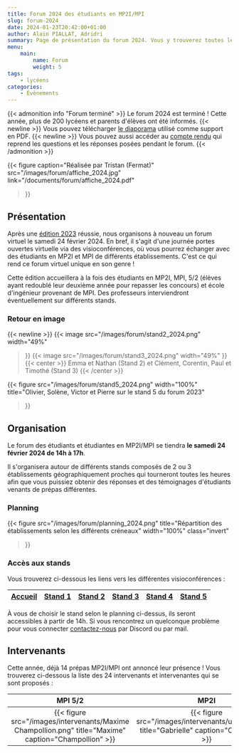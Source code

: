 ```yaml
---
title: Forum 2024 des étudiants en MP2I/MPI
slug: forum-2024
date: 2024-01-23T20:42:00+01:00
author: Alain PIALLAT, Adridri
summary: Page de présentation du forum 2024. Vous y trouverez toutes les informations concernant le forum de la filière MPI-MP2I, édition 2024.
menu:
    main:
        name: Forum
        weight: 5
tags:
    - lycéens
categories:
    - Évènements
---
```


{{< admonition info "Forum terminé" >}}
Le forum 2024 est terminé ! Cette année, plus de 200 lycéens et parents d'élèves ont été informés. {{< newline >}}
Vous pouvez télécharger [le diaporama](/documents/forum/diaporama_2024.pdf) utilisé comme support en PDF. {{< newline >}}
Vous pouvez aussi accéder au [compte rendu](https://docs.google.com/document/d/1sIXTFi1K0iQ9RcFgbOSIiSMHrXZmme1FRn_3LI3aCWw/edit?usp=sharing) qui reprend les questions et les réponses posées pendant le forum.
{{< /admonition >}}

{{< figure
    caption="Réalisée par Tristan (Fermat)"
    src="/images/forum/affiche_2024.jpg"
    link="/documents/forum/affiche_2024.pdf"
>}}

## Présentation

Après une [édition 2023](/posts/forum-2023/) réussie, nous organisons à nouveau un forum virtuel le samedi 24 février 2024.
En bref, il s'agit d'une journée portes ouvertes virtuelle via des visioconférences, où vous pourrez échanger avec des étudiants en MP2I et MPI de différents établissements. C'est ce qui rend ce forum virtuel unique en son genre !

Cette édition accueillera à la fois des étudiants en MP2I, MPI, 5/2 (élèves ayant redoublé leur deuxième année pour repasser les concours) et école d'ingénieur provenant de MPI. Des professeurs interviendront éventuellement sur différents stands.

### Retour en image

{{< newline >}}
{{< image
    src="/images/forum/stand2_2024.png"
    width="49%"
>}}
{{< image
    src="/images/forum/stand3_2024.png"
    width="49%"
>}}
{{< center >}}
Emma et Nathan (Stand 2) et Clément, Corentin, Paul et Timothé (Stand 3)
{{< /center >}}

{{< figure
    src="/images/forum/stand5_2024.png"
    width="100%"
    title="Olivier, Solène, Victor et Pierre sur le stand 5 du forum 2023"
>}}

## Organisation

Le forum des étudiants et étudiantes en MP2I/MPI se tiendra **le samedi 24 février 2024 de 14h à 17h**.

Il s'organisera autour de différents stands composés de 2 ou 3 établissements géographiquement proches qui tourneront toutes les heures afin que vous puissiez obtenir des réponses et des témoignages d'étudiants venants de prépas différentes.

### Planning

{{< figure
    src="/images/forum/planning_2024.png"
    title="Répartition des établissements selon les différents créneaux"
    width="100%"
    class="invert"
>}}

### Accès aux stands

Vous trouverez ci-dessous les liens vers les différentes visioconférences :

| [Accueil][Accueil] | [Stand 1][Stand1] | [Stand 2][Stand2] | [Stand 3][Stand3] | [Stand 4][Stand4] | [Stand 5][Stand5] |
| ------------------ | ----------------- | ----------------- | ----------------- | ----------------- | ----------------- |

[Accueil]: <https://visio-agents.education.fr/meeting/signin/303212/creator/96179/hash/0d589c5c42406ba1d47945947cedf1a30ab2f5ef> "Accueil"

[Stand1]: <https://visio-agents.education.fr/meeting/signin/303213/creator/96179/hash/573bd8c0e355964a0d4471744bb40ef6ffae4596> "Stand 1"

[Stand2]: <https://visio-agents.education.fr/meeting/signin/303216/creator/96179/hash/30ccf6036a18ae6e651522b8447bb99c79712efc> "Stand 2"

[Stand3]: <https://visio-agents.education.fr/meeting/signin/303217/creator/96179/hash/f6046e66f473c7f7b841ca63821133ccf203bf90> "Stand 3"

[Stand4]: <https://visio-agents.education.fr/meeting/signin/303218/creator/96179/hash/f991ca9488204a02a6b5eea61734e5b4632f8503> "Stand 4"

[Stand5]: <https://visio-agents.education.fr/meeting/signin/303219/creator/96179/hash/d7b9d425e8a54507f126547052383e8bc8605088> "Stand 5"

À vous de choisir le stand selon le planning ci-dessus, ils seront accessibles à partir de 14h. Si vous rencontrez un quelconque problème pour vous connecter [contactez-nous](https://prepas-mp2i.fr/contact/) par Discord ou par mail.

## Intervenants

Cette année, déjà 14 prépas MP2I/MPI ont annoncé leur présence ! Vous trouverez ci-dessous la liste des 24 intervenants et intervenantes qui se sont proposés :

| MPI 5/2 | MP2I | MPI 5/2 | MPI 3/2 | PSI (ex MP2I) | MP2I | intégré (ULM) | MPI 3/2 | MPI 3/2 | MPI 5/2 | MPI 3/2 | MP2I | MPI 3/2 | MP2I | MPI 3/2 | MP2I | MP2I | intégré (Mines Paris) | MP2I | MPI 3/2 | MP2I | MPI 3/2 | MPI 3/2 | MP2I |
|:----:|:----:|:----:|:----:|:----:|:----:|:----:|:----:|:----:|:----:|:----:|:----:|:----:|:----:|:----:|:----:|:----:|:----:|:----:|:----:|:----:|:----:|:----:|:----:|
| {{< figure src="/images/intervenants/Maxime Champollion.png" title="Maxime" caption="Champollion" >}} | {{< figure src="/images/intervenants/unknown.png" title="Gabrielle" caption="Clémenceau" >}} | {{< figure src="/images/intervenants/Timothé Colbert.png" title="Timothé" caption="Colbert" >}} | {{< figure src="/images/intervenants/Joachim Descartes.png" title="Joachim" caption="Descartes" >}} | {{< figure src="/images/intervenants/unknown.png" title="Leonard" caption="Descartes" >}} | {{< figure src="/images/intervenants/Pauline Descartes.png" title="Pauline" caption="Descartes" >}} | {{< figure src="/images/intervenants/Clément Faidherbe.png" title="Clément" caption="Faidherbe" >}} | {{< figure src="/images/intervenants/Tristan Fermat.png" title="Tristan" caption="Fermat" >}} | {{< figure src="/images/intervenants/Antonin Fermat.png" title="Antonin" caption="Fermat" >}} | {{< figure src="/images/intervenants/Alain Gay Lussac.png" title="Alain" caption="Gay-Lussac" >}} | {{< figure src="/images/intervenants/Emma Gay Lussac.png" title="Emma" caption="Gay-Lussac" >}} | {{< figure src="/images/intervenants/Pierre Kleber.png" title="Pierre" caption="Kléber" >}} | {{< figure src="/images/intervenants/unknown.png" title="Solène" caption="Le Parc" >}} | {{< figure src="/images/intervenants/Olivier Lycée du Parc.png" title="Olivier" caption="Le Parc" >}} | {{< figure src="/images/intervenants/unknown.png" title="Paul" caption="Les Lazaristes" >}} | {{< figure src="/images/intervenants/unknown.png" title="Killian" caption="Lesage" >}} | {{< figure src="/images/intervenants/Idrisse Louis le Grand.png" title="Idrisse" caption="Louis le Grand" >}} | {{< figure src="/images/intervenants/Nathan Saint Louis.png" title="Nathan" caption="Saint-Louis" >}} | {{< figure src="/images/intervenants/Antoine Descartes.png" title="Antoine" caption="Descartes" >}} | {{< figure src="/images/intervenants/Jeremy CIV.gif" title="Jeremy" caption="CIV" >}} | {{< figure src="/images/intervenants/unknown.png" title="Paul" caption="Faidherbe" >}} | {{< figure src="/images/intervenants/unknown.png" title="Victor" caption="Lesage" >}} | {{< figure src="/images/intervenants/unknown.png" title="Romain" caption="CIV" >}} | {{< figure src="/images/intervenants/unknown.png" title="Félix" caption="Clémenceau" >}} |
